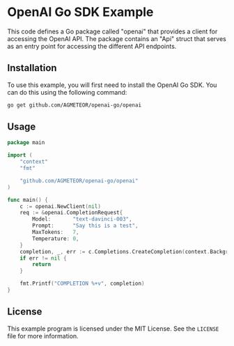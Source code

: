 # OpenAI Go SDK Example

This code defines a Go package called "openai" that provides a client for accessing the OpenAI API. The package contains an "Api" struct that serves as an entry point for accessing the different API endpoints.

## Installation

To use this example, you will first need to install the OpenAI Go SDK. You can do this using the following command:

```bash
go get github.com/AGMETEOR/openai-go/openai
```

## Usage

```go
package main

import (
	"context"
	"fmt"

	"github.com/AGMETEOR/openai-go/openai"
)

func main() {
	c := openai.NewClient(nil)
	req := &openai.CompletionRequest{
		Model:       "text-davinci-003",
		Prompt:      "Say this is a test",
		MaxTokens:   7,
		Temperature: 0,
	}
	completion, _, err := c.Completions.CreateCompletion(context.Background(), req)
	if err != nil {
		return
	}

	fmt.Printf("COMPLETION %+v", completion)
}

```

## License
This example program is licensed under the MIT License. See the `LICENSE` file for more information.